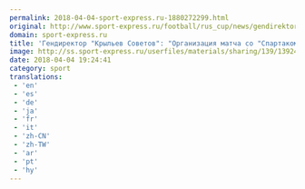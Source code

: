 ```yaml
---
permalink: 2018-04-04-sport-express.ru-1880272299.html
original: http://www.sport-express.ru/football/rus_cup/news/gendirektor-krylev-sovetov-organizaciya-matcha-so-spartakom-ne-vyzvala-voprosov-1392438/
domain: sport-express.ru
title: 'Гендиректор "Крыльев Советов": "Организация матча со "Спартаком" не вызвала вопросов"'
image: http://ss.sport-express.ru/userfiles/materials/sharing/139/1392438.jpg
date: 2018-04-04 19:24:41
category: sport
translations: 
 - 'en'
 - 'es'
 - 'de'
 - 'ja'
 - 'fr'
 - 'it'
 - 'zh-CN'
 - 'zh-TW'
 - 'ar'
 - 'pt'
 - 'hy'
---
```


